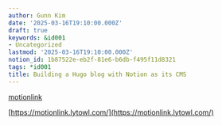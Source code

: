 ```yaml
---
author: Gunn Kim
date: '2025-03-16T19:10:00.000Z'
draft: true
keywords: &id001
- Uncategorized
lastmod: '2025-03-16T19:10:00.000Z'
notion_id: 1b87522e-eb2f-81e6-b6db-f495f11d8321
tags: *id001
title: Building a Hugo blog with Notion as its CMS
---
```



[motionlink](https://motionlink.lytowl.com/)

[https://motionlink.lytowl.com/](https://motionlink.lytowl.com/)



